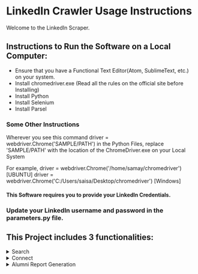 # LinkedIn Crawler Usage Instructions

Welcome to the LinkedIn Scraper.

## Instructions to Run the Software on a Local Computer:

- Ensure that you have a Functional Text Editor(Atom, SublimeText, etc.) on your system.
- Install chromedriver.exe  (Read all the rules on the official site before Installing)
- Install Python
- Install Selenium
- Install Parsel

### Some Other Instructions

Wherever you see this command
driver = webdriver.Chrome('SAMPLE/PATH')
in the Python Files, 
replace 'SAMPLE/PATH' with the location of the ChromeDriver.exe on your Local System

For example,
driver = webdriver.Chrome('/home/samay/chromedriver')                 [UBUNTU]
driver = webdriver.Chrome('C:/Users/saisa/Desktop/chromedriver')      [Windows]

#### This Software requires you to provide your LinkedIn Credentials.

### Update your LinkedIn username and password in the parameters.py file.


## This Project includes 3 functionalities:

<details>
    <summary>Search</summary>
    
    - You can run linkedin_profile_search.py on your local Computer.
    - Please Wait for a moment as the program runs.
    - Then, input the Keywords you would like to Search.
    - You can enter multiple keywords.
    - Enter the Number of Profiles You need.
    - The most relevant LinkedIn Profiles Data would be exported into a csv file(which can be renamed in parameters.py).
    - Please refer to Search_Python-Developer_Delhi.csv for sample output File. 
    - Sample Input: Keywords for Sample File: "Python Developer" "Delhi"
    - Sample Input: Number of Profiles: 17

</details>

<details>
    <summary>Connect</summary>
    
    - Similar to above Search Functionality(File name is linkedin_profile_connect.py).
    - Additional Feature: You would connect to all the people whose Profiles have been Scraped.

</details>
    
<details>
    <summary>Alumni Report Generation</summary>
    
    - You can run alumni_yearwise_linkedIn.py on your local Computer.
    - Please Wait for a moment as the program runs.
    - Then, input the Institute Name. All data relating to the The Alumni of the Institute would be Scraped.
    - Alumni Data would be exported into a csv file(which can be renamed in parameters.py).
    - Please refer to output.csv for sample output File. Input: Institute Name for Sample File: "massachusetts institute of technology" 
    - Using Microsoft Power BI, the Excel data(from output.csv) was manually Loaded to teh dashboard to create the Final Report(Alumni_Report_MIT_2000.pdf)
</details>
